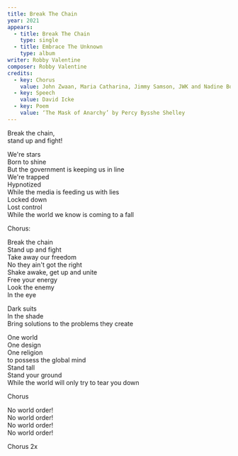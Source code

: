 ```yaml
---
title: Break The Chain
year: 2021
appears:
  - title: Break The Chain
    type: single
  - title: Embrace The Unknown
    type: album
writer: Robby Valentine
composer: Robby Valentine
credits:
  - key: Chorus
    value: John Zwaan, Maria Catharina, Jimmy Samson, JWK and Nadine Bogert
  - key: Speech
    value: David Icke
  - key: Poem
    value: ‘The Mask of Anarchy’ by Percy Bysshe Shelley
---
```


<p>Break the chain,<br />
stand up and fight!</p>

<p>We're stars<br />
Born to shine<br />
But the government is 
  keeping us in line<br />
We're trapped<br />
Hypnotized<br />
While the media is 
  feeding us with lies<br />
Locked down<br />
Lost control<br />
While the world we know is 
  coming to a fall</p>

<p class="em">Chorus:</p>

<p>Break the chain<br />
Stand up and fight<br />
Take away our freedom<br />
No they ain't got the right<br />
Shake awake, get up and unite<br />
Free your energy<br />
Look the enemy<br />
In the eye</p>

<p>Dark suits<br />
In the shade<br />
Bring solutions to 
  the problems they create</p>

<p>One world<br />
One design<br />
One religion<br />
to possess the global mind<br />
Stand tall<br />
Stand your ground<br />
While the world will only 
  try to tear you down</p>

<p class="em">Chorus</p>

<p>No world order!<br />
No world order!<br />
No world order!<br />
No world order!</p>

<p class="em">Chorus 2x</p>

